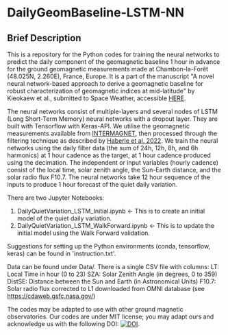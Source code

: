 # DailyGeomBaseline-LSTM-NN

## Brief Description
This is a repository for the Python codes for training the neural networks to predict the daily component of the geomagnetic baseline 1 hour in advance for the ground geomagnetic measurements made at Chambon-la-Forêt (48.025N, 2.260E), France, Europe. It is a part of the manuscript "A novel neural network-based approach to derive a geomagnetic baseline for robust characterization of geomagnetic indices at mid-latitude" by Kieokaew et al., submitted to Space Weather, accessible [HERE](http://arxiv.org/abs/2410.02311). 

The neural networks consist of multiple-layers and several nodes of LSTM (Long Short-Term Memory) neural networks with a dropout layer. They are built with Tensorflow with Keras-API. We utilise the geomagnetic measurements available from [INTERMAGNET](https://intermagnet.org/), then processed through the filtering technique as described by [Haberle et al. 2022](http://doi.org10.1029/2022JA030407). We train the neural networks using the daily filter data (the sum of 24h, 12h, 8h, and 6h harmonics) at 1 hour cadence as the target, at 1 hour cadence produced using the decimation. The independent or input variables (hourly cadence) consist of the local time, solar zenith angle, the Sun-Earth distance, and the solar radio flux F10.7. The neural networks take 12 hour sequence of the inputs to produce 1 hour forecast of the quiet daily variation. 

There are two Jupyter Notebooks: 
1. DailyQuietVariation_LSTM_Initial.ipynb <- This is to create an initial model of the quiet daily variation.
2. DailyQuietVariation_LSTM_WalkForward.ipynb <- This is to update the initial model using the Walk Forward validation. 

Suggestions for setting up the Python environments (conda, tensorflow, keras) can be found in 'instruction.txt'. 

Data can be found under Data/. There is a single CSV file with columns:
LT: Local Time in hour (0 to 23)
SZA: Solar Zenith Angle (in degrees, 0 to 359)
DistSE: Distance between the Sun and Earth (in Astronomical Units) 
F10.7: Solar radio flux corrected to L1 downloaded from OMNI database (see https://cdaweb.gsfc.nasa.gov/)

The codes may be adapted to use with other ground magnetic observatories. Our codes are under MIT license; you may adapt ours and acknowledge us with the following DOI: 
[![DOI](https://zenodo.org/badge/DOI/10.5281/zenodo.13881560.svg)](https://doi.org/10.5281/zenodo.13881560). 

